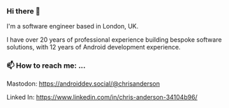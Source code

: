 ### Hi there 👋

I'm a software engineer based in London, UK.

I have over 20 years of professional experience building bespoke software solutions, with 12 years of Android development experience.

### 📫 How to reach me: ...

Mastodon: https://androiddev.social/@chrisanderson

Linked In: https://www.linkedin.com/in/chris-anderson-34104b96/
